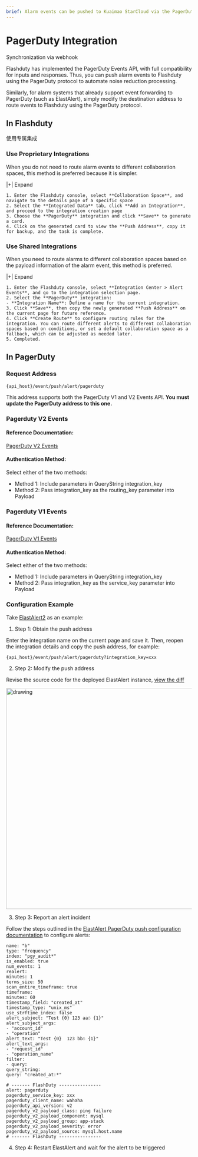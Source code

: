```yaml
---
brief: Alarm events can be pushed to Kuaimao StarCloud via the PagerDuty protocol, enabling automated noise reduction in the processing of alarm events
---
```


# PagerDuty Integration

Synchronization via webhook

Flashduty has implemented the PagerDuty Events API, with full compatibility for inputs and responses. Thus, you can push alarm events to Flashduty using the PagerDuty protocol to automate noise reduction processing.

Similarly, for alarm systems that already support event forwarding to PagerDuty (such as ElastAlert), simply modify the destination address to route events to Flashduty using the PagerDuty protocol.

## In Flashduty
使用专属集成

### Use Proprietary Integrations

When you do not need to route alarm events to different collaboration spaces, this method is preferred because it is simpler.

|+| Expand

    1. Enter the Flashduty console, select **Collaboration Space**, and navigate to the details page of a specific space
    2. Select the **Integrated Data** tab, click **Add an Integration**, and proceed to the integration creation page
    3. Choose the **PagerDuty** integration and click **Save** to generate a card.
    4. Click on the generated card to view the **Push Address**, copy it for backup, and the task is complete.

### Use Shared Integrations

When you need to route alarms to different collaboration spaces based on the payload information of the alarm event, this method is preferred.

|+| Expand

    1. Enter the Flashduty console, select **Integration Center > Alert Events**, and go to the integration selection page.
    2. Select the **PagerDuty** integration:
    - **Integration Name**: Define a name for the current integration.
    3. Click **Save**, then copy the newly generated **Push Address** on the current page for future reference.
    4. Click **Create Route** to configure routing rules for the integration. You can route different alerts to different collaboration spaces based on conditions, or set a default collaboration space as a fallback, which can be adjusted as needed later.
    5. Completed.

## In PagerDuty
### Request Address

```
{api_host}/event/push/alert/pagerduty
```

This address supports both the PagerDuty V1 and V2 Events API. **You must update the PagerDuty address to this one.**

### Pagerduty V2 Events

#### Reference Documentation:

[PagerDuty V2 Events](https://developer.pagerduty.com/api-reference/368ae3d938c9e-send-an-event-to-pager-duty)

#### Authentication Method:

Select either of the two methods:

- Method 1: Include parameters in QueryString integration_key
- Method 2: Pass integration_key as the routing_key parameter into Payload

### Pagerduty V1 Events

#### Reference Documentation:

[PagerDuty V1 Events](https://developer.pagerduty.com/api-reference/f0037990796c8-send-an-event-to-pager-duty)

#### Authentication Method:

Select either of the two methods:

- Method 1: Include parameters in QueryString integration_key
- Method 2: Pass integration_key as the service_key parameter into Payload

### Configuration Example

Take [ElastAlert2](https://github.com/jertel/elastalert2) as an example:

1. Step 1: Obtain the push address

Enter the integration name on the current page and save it. Then, reopen the integration details and copy the push address, for example:

```
{api_host}/event/push/alert/pagerduty?integration_key=xxx
```

2. Step 2: Modify the push address

Revise the source code for the deployed ElastAlert instance, [view the diff](https://github.com/jertel/elastalert2/commit/e815a62a6b1eecef6e1fef13afd99d905b67fc34)

<img alt="drawing" width="600" src="https://fcdoc.github.io/img/zh/flashduty/mixin/alert_integration/pagerduty/1.avif" />

3. Step 3: Report an alert incident

Follow the steps outlined in the [ElastAlert PagerDuty push configuration documentation](https://elastalert2.readthedocs.io/en/latest/ruletypes.html#pagerduty) to configure alerts:

```
name: "b"
type: "frequency"
index: "pgy_audit*"
is_enabled: true
num_events: 1
realert:
minutes: 1
terms_size: 50
scan_entire_timeframe: true
timeframe:
minutes: 60
timestamp_field: "created_at"
timestamp_type: "unix_ms"
use_strftime_index: false
alert_subject: "Test {0} 123 aa☃ {1}"
alert_subject_args:
- "account_id"
- "operation"
alert_text: "Test {0}  123 bb☃ {1}"
alert_text_args:
- "request_id"
- "operation_name"
filter:
- query:
query_string:
query: "created_at:*"

# ------- FlashDuty ----------------
alert: pagerduty
pagerduty_service_key: xxx
pagerduty_client_name: wahaha
pagerduty_api_version: v2
pagerduty_v2_payload_class: ping failure
pagerduty_v2_payload_component: mysql
pagerduty_v2_payload_group: app-stack
pagerduty_v2_payload_severity: error
pagerduty_v2_payload_source: mysql.host.name
# ------- FlashDuty ----------------
```

4. Step 4: Restart ElastAlert and wait for the alert to be triggered
